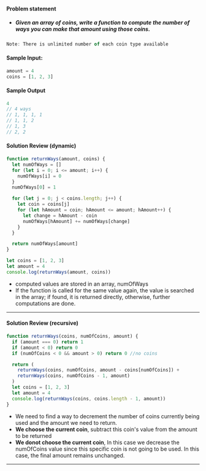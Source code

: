 #### Problem statement

- ##### Given an array of coins, write a function to compute the number of ways you can make that amount using those coins.

```js
Note: There is unlimited number of each coin type available
```

#### Sample Input:

```js
amount = 4
coins = [1, 2, 3]
```

#### Sample Output

```js
4
// 4 ways
// 1, 1, 1, 1
// 1, 1, 2
// 1, 3
// 2, 2
```

#### Solution Review (dynamic)

```js
function returnWays(amount, coins) {
  let numOfWays = []
  for (let i = 0; i <= amount; i++) {
    numOfWays[i] = 0
  }
  numOfWays[0] = 1

  for (let j = 0; j < coins.length; j++) {
    let coin = coins[j]
    for (let hAmount = coin; hAmount <= amount; hAmount++) {
      let change = hAmount - coin
      numOfWays[hAmount] += numOfWays[change]
    }
  }

  return numOfWays[amount]
}

let coins = [1, 2, 3]
let amount = 4
console.log(returnWays(amount, coins))
```

- computed values are stored in an array, numOfWays
- If the function is called for the same value again, the value is searched in the array; if found, it is returned directly, otherwise, further computations are done.


---

#### Solution Review (recursive)

```js
function returnWays(coins, numOfCoins, amount) {
  if (amount === 0) return 1
  if (amount < 0) return 0
  if (numOfCoins < 0 && amount > 0) return 0 //no coins

  return (
    returnWays(coins, numOfCoins, amount - coins[numOfCoins]) +
    returnWays(coins, numOfCoins - 1, amount)
  )
  let coins = [1, 2, 3]
  let amount = 4
  console.log(returnWays(coins, coins.length - 1, amount))
}
```

- We need to find a way to decrement the number of coins currently being used and the amount we need to return.
- <strong>We choose the current coin</strong>, subtract this coin's value from the amount to be returned
- <strong>We donot choose the current coin</strong>, In this case we decrease the numOfCoins value since this specific coin is not going to be used. In this case, the final amount remains unchanged.

---
